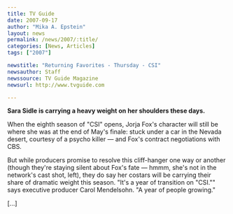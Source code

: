 ```yaml
---
title: TV Guide
date: 2007-09-17
author: "Mika A. Epstein"
layout: news
permalink: /news/2007/:title/
categories: [News, Articles]
tags: ["2007"]

newstitle: "Returning Favorites - Thursday - CSI"
newsauthor: Staff
newssource: TV Guide Magazine
newsurl: http://www.tvguide.com

---
```


**Sara Sidle is carrying a heavy weight on her shoulders these days.**

When the eighth season of "CSI" opens, Jorja Fox's character will still be where she was at the end of May's finale: stuck under a car in the Nevada desert, courtesy of a psycho killer &#8212; and Fox's contract negotiations with CBS.

But while producers promise to resolve this cliff-hanger one way or another (though they're staying silent about Fox's fate &#8212; hmmm, she's not in the network's cast shot, left), they do say her costars will be carrying their share of dramatic weight this season. "It's a year of transition on "CSI."" says executive producer Carol Mendelsohn. "A year of people growing."

[...]
